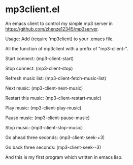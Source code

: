 mp3client.el
============

An emacs client to control my simple mp3 server in
https://github.com/zhenze12345/mp3server.

Usage:
Add (require 'mp3client) to your .emacs file.

All the function of mp3client with a prefix of "mp3-client-".

Start connect:
(mp3-client-start)

Stop connect:
(mp3-client-stop)

Refresh music list:
(mp3-client-fetch-music-list)

Next music:
(mp3-client-next-music)

Restart this music:
(mp3-client-restart-music)

Play music:
(mp3-client-play-music)

Pause music:
(mp3-client-pause-music)

Stop music:
(mp3-client-stop-music)

Go ahead three seconds:
(mp3-client-seek-+3)

Go back three seconds:
(mp3-client-seek--3)

And this is my first program which written in emacs lisp.
